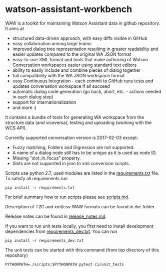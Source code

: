 # watson-assistant-workbench
WAW is a toolkit for maintaining Watson Assistant data in github repository.
It aims at 
- structured data-driven approach, with easy diffs visible in GitHub
- easy collaboration among large teams
- improved dialog tree representation resulting in greater readability and easier updates compared to the original WA JSON format
- easy-to-use XML format and tools that make authoring of Watson Conversation workspaces easier using standard text editors
- ability to easily include and combine pieces of dialog together
- full compatibility with the WA JSON workspace format
- easy Continuous Integration - each commit to GitHub runs tests and updates conversation workspace if all succeed
- automatic dialog code generation (go back, abort, etc. - actions needed in each dialog step)
- support for internationalization
- and more :)

It contains a bundle of tools for generating WA workspace from the structure data (and viceversa), testing and uploading (working with the WCS API).

Currently supported conversation version is 2017-02-03 except:
- Fuzzy matching, Folders and Digression are not supported.
- A name of a dialog node still has to be unique as it is used as node ID.
- Missing "slot_in_focus" property.
- Slots are not supported in json to xml conversion scripts.

Scripts use python 2.7, used modules are listed in the [requirements.txt](/requirements.txt) file. To satisfy all requirements run
```
pip install -r requirements.txt
```
For brief summary how to run scripts please see [scripts.md](/scripts.md).

Description of T2C  and xml/csv WAW formats can be found in `doc` folder.

Release notes can be found in [release_notes.md](/release_notes.md).

If you want to run unit tests locally, you first need to install development dependencies from [requirements_dev.txt](/requirements_dev.txt). You can run
```
pip install -r requirements_dev.txt
```
The unit tests can be started with this command (from top directory of this repository)
```
PYTHONPATH=./scripts:$PYTHONPATH pytest ci/unit_tests
```
